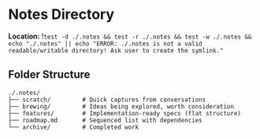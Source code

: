 # Notes Directory

**Location:** !`test -d ./.notes && test -r ./.notes && test -w ./.notes && echo "./.notes" || echo "ERROR: ./.notes is not a valid readable/writable directory! Ask user to create the symlink."`

## Folder Structure

```
./.notes/
├── scratch/         # Quick captures from conversations
├── brewing/         # Ideas being explored, worth consideration
├── features/        # Implementation-ready specs (flat structure)
├── roadmap.md       # Sequenced list with dependencies
└── archive/         # Completed work
```
